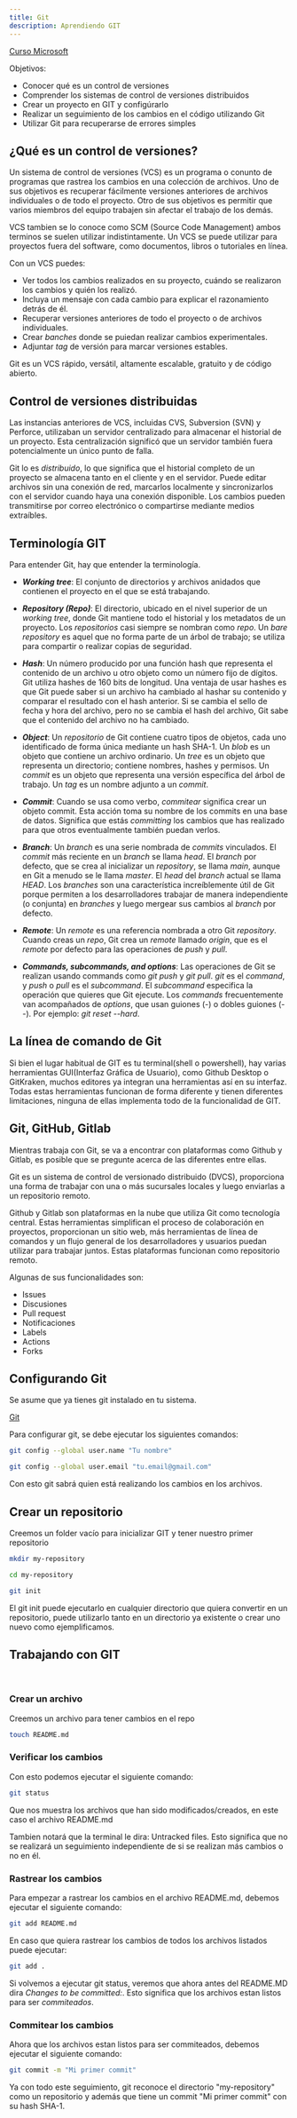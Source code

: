 ```yaml
---
title: Git
description: Aprendiendo GIT
---
```


[Curso Microsoft](https://learn.microsoft.com/en-us/training/modules/intro-to-git)

Objetivos:
- Conocer qué es un control de versiones
- Comprender los sistemas de control de versiones distribuidos
- Crear un proyecto en GIT y configúrarlo
- Realizar un seguimiento de los cambios en el código utilizando Git
- Utilizar Git para recuperarse de errores simples


## ¿Qué es un control de versiones?

Un sistema de control de versiones (VCS) es un programa o conunto de programas que rastrea los cambios en una colección de archivos. Uno de sus objetivos es recuperar fácilmente versiones anteriores de archivos individuales o de todo el proyecto. Otro de sus objetivos es permitir que varios miembros del equipo trabajen sin afectar el trabajo de los demás.

VCS tambien se lo conoce como SCM (Source Code Management) ambos terminos se suelen utilizar indistintamente. Un VCS se puede utilizar para proyectos fuera del software, como documentos, libros o tutoriales en línea.

Con un VCS puedes:
- Ver todos los cambios realizados en su proyecto, cuándo se realizaron los cambios y quién los realizó.
- Incluya un mensaje con cada cambio para explicar el razonamiento detrás de él.
- Recuperar versiones anteriores de todo el proyecto o de archivos individuales.
- Crear *banches* donde se puiedan realizar cambios experimentales.
- Adjuntar *tag* de versión para marcar versiones estables.

Git es un VCS rápido, versátil, altamente escalable, gratuito y de código abierto.

## Control de versiones distribuidas

Las instancias anteriores de VCS, incluidas CVS, Subversion (SVN) y Perforce, utilizaban un servidor centralizado para almacenar el historial de un proyecto. Esta centralización significó que un servidor también fuera potencialmente un único punto de falla.

Git lo es *distribuido*, lo que significa que el historial completo de un proyecto se almacena tanto en el cliente y en el servidor. Puede editar archivos sin una conexión de red, marcarlos localmente y sincronizarlos con el servidor cuando haya una conexión disponible. Los cambios pueden transmitirse por correo electrónico o compartirse mediante medios extraíbles.


## Terminología GIT

Para entender Git, hay que entender la terminología. 
- ***Working tree***: El conjunto de directorios y archivos anidados que contienen el proyecto en el que se está trabajando.

- ***Repository (Repo)***: El directorio, ubicado en el nivel superior de un *working tree*, donde Git mantiene todo el historial y los metadatos de un proyecto. Los *repositorios* casi siempre se nombran como *repo*. Un *bare repository* es aquel que no forma parte de un árbol de trabajo; se utiliza para compartir o realizar copias de seguridad.

- ***Hash***: Un número producido por una función hash que representa el contenido de un archivo u otro objeto como un número fijo de dígitos. Git utiliza hashes de 160 bits de longitud. Una ventaja de usar hashes es que Git puede saber si un archivo ha cambiado al hashar su contenido y comparar el resultado con el hash anterior. Si se cambia el sello de fecha y hora del archivo, pero no se cambia el hash del archivo, Git sabe que el contenido del archivo no ha cambiado.

- ***Object***: Un *repositorio* de Git contiene cuatro tipos de objetos, cada uno identificado de forma única mediante un hash SHA-1. Un *blob* es un objeto que contiene un archivo ordinario. Un *tree* es un objeto que representa un directorio; contiene nombres, hashes y permisos. Un *commit* es un objeto que representa una versión específica del árbol de trabajo. Un *tag* es un nombre adjunto a un *commit*.

- ***Commit***: Cuando se usa como verbo, *commitear* significa crear un objeto commit. Esta acción toma su nombre de los commits en una base de datos. Significa que estás *committing* los cambios que has realizado para que otros eventualmente también puedan verlos.

- ***Branch***: Un *branch* es una serie nombrada de *commits* vinculados. El *commit* más reciente en un *branch* se llama *head*. El *branch* por defecto, que se crea al inicializar un *repository*, se llama *main*, aunque en Git a menudo se le llama *master*. El *head* del *branch* actual se llama *HEAD*. Los *branches* son una característica increíblemente útil de Git porque permiten a los desarrolladores trabajar de manera independiente (o conjunta) en *branches* y luego mergear sus cambios al *branch* por defecto.

- ***Remote***: Un *remote* es una referencia nombrada a otro Git *repository*. Cuando creas un *repo*, Git crea un *remote* llamado *origin*, que es el *remote* por defecto para las operaciones de *push* y *pull*.

- ***Commands, subcommands, and options***: Las operaciones de Git se realizan usando commands como *git push* y *git pull*. *git* es el *command*, y *push* o *pull* es el *subcommand*. El *subcommand* especifica la operación que quieres que Git ejecute. Los *commands* frecuentemente van acompañados de *options*, que usan guiones (-) o dobles guiones (--). Por ejemplo: *git reset --hard*.

## La línea de comando de Git

Si bien el lugar habitual de GIT es tu terminal(shell o powershell), hay varias herramientas GUI(Interfaz Gráfica de Usuario), como Github Desktop o GitKraken, muchos editores ya integran una herramientas así en su interfaz. Todas estas herramientas funcionan de forma diferente y tienen diferentes limitaciones, ninguna de ellas implementa todo de la funcionalidad de GIT.

## Git, GitHub, Gitlab

Mientras trabaja con Git, se va a encontrar con plataformas como Github y Gitlab, es posible que se pregunte acerca de las diferentes entre ellas. 

Git es un sistema de control de versionado distribuido (DVCS), proporciona una forma de trabajar con una o más sucursales locales y luego enviarlas a un repositorio remoto. 

Github y Gitlab son plataformas en la nube que utiliza Git como tecnología central. Estas herramientas simplifican el proceso de colaboración en proyectos, proporcionan un sitio web, más herramientas de línea de comandos y un flujo general de los desarrolladores y usuarios puedan utilizar para trabajar juntos. Estas plataformas funcionan como repositorio remoto.

Algunas de sus funcionalidades son:
- Issues
- Discusiones
- Pull request
- Notificaciones
- Labels
- Actions
- Forks

## Configurando Git

Se asume que ya tienes git instalado en tu sistema.

[Git](https://git-scm.com/downloads)

Para configurar git, se debe ejecutar los siguientes comandos:

```bash
git config --global user.name "Tu nombre"
```

```bash
git config --global user.email "tu.email@gmail.com"
```

Con esto git sabrá quien está realizando los cambios en los archivos.

## Crear un repositorio

Creemos un folder vacío para inicializar GIT y tener nuestro primer repositorio

```bash
mkdir my-repository
```

```bash
cd my-repository
```

```bash
git init
```

El git init puede ejecutarlo en cualquier directorio que quiera convertir en un repositorio, puede utilizarlo tanto en un directorio ya existente o crear uno nuevo como ejemplificamos.

## Trabajando con GIT

<br />

### Crear un archivo

Creemos un archivo para tener cambios en el repo

```bash
touch README.md
```

### Verificar los cambios

Con esto podemos ejecutar el siguiente comando:

```bash
git status
```

Que nos muestra los archivos que han sido modificados/creados, en este caso el archivo README.md

Tambien notará que la terminal le dira: Untracked files. Esto significa que no se realizará un seguimiento independiente de si se realizan más cambios o no en él.

### Rastrear los cambios

Para empezar a rastrear los cambios en el archivo README.md, debemos ejecutar el siguiente comando:

```bash
git add README.md
```

En caso que quiera rastrear los cambios de todos los archivos listados puede ejecutar:

```bash
git add .
```

Si volvemos a ejecutar git status, veremos que ahora antes del README.MD dira *Changes to be committed:*. Esto significa que los archivos estan listos para ser *commiteados*.

### Commitear los cambios

Ahora que los archivos estan listos para ser commiteados, debemos ejecutar el siguiente comando:

```bash
git commit -m "Mi primer commit"
```

Ya con todo este seguimiento, git reconoce el directorio "my-repository" como un repositorio y además que tiene un commit "Mi primer commit" con su hash SHA-1.
